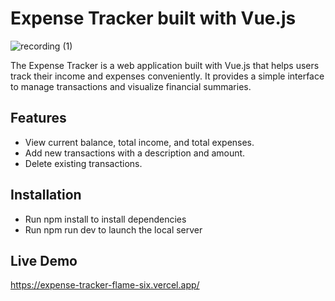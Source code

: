 # Expense Tracker built with Vue.js

![recording (1)](https://github.com/sreya-satheesh/expense-tracker/assets/168891722/441e5e9d-c82a-435b-9c08-8982c5d2e2da)

The Expense Tracker is a web application built with Vue.js that helps users track their income and expenses conveniently. It provides a simple interface to manage transactions and visualize financial summaries.

## Features

- View current balance, total income, and total expenses.
- Add new transactions with a description and amount.
- Delete existing transactions.

## Installation

- Run npm install to install dependencies
- Run npm run dev to launch the local server

## Live Demo

https://expense-tracker-flame-six.vercel.app/
